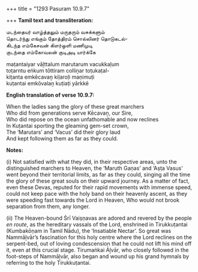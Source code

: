 +++
title = "1293 Pasuram 10.9.7"

+++
**Tamil text and transliteration:**

மடந்தையர் வாழ்த்தலும் மருதரும் வசுக்களும்  
தொடர்ந்து எங்கும் தோத்திரம் சொல்லினர் தொடுகடல்-  
கிடந்த எம்கேசவன் கிளர்ஒளி மணிமுடி  
குடந்தை எம்கோவலன் குடிஅடி யார்க்கே

maṭantaiyar vāḻttalum marutarum vacukkaḷum  
toṭarntu eṅkum tōttiram colliṉar toṭukaṭal-  
kiṭanta emkēcavaṉ kiḷaroḷi maṇimuṭi  
kuṭantai emkōvalaṉ kuṭiaṭi yārkkē

**English translation of verse 10.9.7:**

When the ladies sang the glory of these great marchers  
Who did from generations serve Kēcavaṉ, our Sire,  
Who did repose on the ocean unfathomable and now reclines  
In Kuṭantai sporting the gleaming gem-set crown,  
The ‘Marutars’ and ‘Vacus’ did their glory laud  
And kept following them as far as they could.

**Notes:**

\(i\) Not satisfied with what they did, in their respective areas, unto the distinguished marchers to Heaven, the ‘Maruth Gaṇas’ and ‘Aṣṭa Vasus’ went beyond their territorial limits, as far as they could, singing all the time the glory of these great souls on their upward journey. As a matter of fact, even these Devas, reputed for their rapid movements with immense speed, could not keep pace with the holy band on their heavenly ascent, as they were speeding fast towards the Lord in Heaven, Who would not brook separation from them, any longer.

\(ii\) The Heaven-bound Śrī Vaiṣṇavas are adored and revered by the people *en route*, as the hereditary vassals of the Lord, enshrined in Tirukkuṭantai (Kumbakōṇam in Tamil Nādu), the ‘Insatiable Nectar’. So great was Nammāḻvār’s fascination for this holy centre where the Lord reclines on the serpent-bed, out of loving condescension that he could not lift his mind off it, even at this crucial stage. Tirumaṅkai Āḻvār, who closely followed in the foot-steps of Nammāḻvār, also began and wound up his grand hymnals by referring to the holy Tirukkuṭantai.


